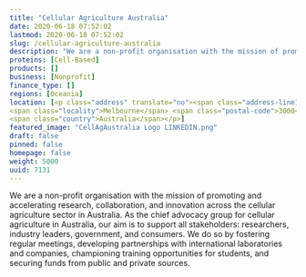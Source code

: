 ```yaml
---
title: "Cellular Agriculture Australia"
date: 2020-06-18 07:52:02
lastmod: 2020-06-18 07:52:02
slug: /cellular-agriculture-australia
description: "We are a non-profit organisation with the mission of promoting and accelerating research, collaboration, and innovation across the cellular agriculture sector in Australia. As the chief advocacy group for cellular agriculture in Australia, our aim is to support all stakeholders: researchers, industry leaders, government, and consumers. We do so by fostering regular meetings, developing partnerships with international laboratories and companies, championing training opportunities for students, and securing funds from public and private sources."
proteins: [Cell-Based]
products: []
business: [Nonprofit]
finance_type: []
regions: [Oceania]
location: [<p class="address" translate="no"><span class="address-line1">Elizabeth Street</span><br>
<span class="locality">Melbourne</span> <span class="postal-code">3000</span><br>
<span class="country">Australia</span></p>]
featured_image: "CellAgAustralia Logo LINKEDIN.png"
draft: false
pinned: false
homepage: false
weight: 5000
uuid: 7131
---
```

<p>We are a non-profit organisation with the mission of promoting and accelerating research, collaboration, and innovation across the cellular agriculture sector in Australia. As the chief advocacy group for cellular agriculture in Australia, our aim is to support all stakeholders: researchers, industry leaders, government, and consumers. We do so by fostering regular meetings, developing partnerships with international laboratories and companies, championing training opportunities for students, and securing funds from public and private sources.</p>
